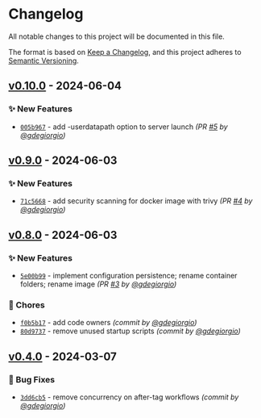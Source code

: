 # Changelog
All notable changes to this project will be documented in this file.

The format is based on [Keep a Changelog](https://keepachangelog.com/en/1.0.0/),
and this project adheres to [Semantic Versioning](https://semver.org/spec/v2.0.0.html).

## [v0.10.0] - 2024-06-04
### :sparkles: New Features
- [`005b967`](https://github.com/gdegiorgio/sons-of-the-docker/commit/005b967a22238dcb8426f1c1b64e5a549061f676) - add -userdatapath option to server launch *(PR [#5](https://github.com/gdegiorgio/sons-of-the-docker/pull/5) by [@gdegiorgio](https://github.com/gdegiorgio))*


## [v0.9.0] - 2024-06-03
### :sparkles: New Features
- [`71c5668`](https://github.com/gdegiorgio/sons-of-the-docker/commit/71c56684683c0b165102e28c038cebce0c3d1a54) - add security scanning for docker image with trivy *(PR [#4](https://github.com/gdegiorgio/sons-of-the-docker/pull/4) by [@gdegiorgio](https://github.com/gdegiorgio))*


## [v0.8.0] - 2024-06-03
### :sparkles: New Features
- [`5e00b99`](https://github.com/gdegiorgio/sons-of-the-docker/commit/5e00b99928eace994990ffdfd1ed0be7e648e3df) - implement configuration persistence; rename container folders; rename image *(PR [#3](https://github.com/gdegiorgio/sons-of-the-docker/pull/3) by [@gdegiorgio](https://github.com/gdegiorgio))*

### :wrench: Chores
- [`f0b5b17`](https://github.com/gdegiorgio/sons-of-the-docker/commit/f0b5b17a704f0ded14a408bbb7eac99d5a1ca154) - add code owners *(commit by [@gdegiorgio](https://github.com/gdegiorgio))*
- [`80d9737`](https://github.com/gdegiorgio/sons-of-the-docker/commit/80d9737b3fe6f1cdaa922aaf9de6de1448949060) - remove unused startup scripts *(commit by [@gdegiorgio](https://github.com/gdegiorgio))*


## [v0.4.0] - 2024-03-07
### :bug: Bug Fixes
- [`3dd6cb5`](https://github.com/gdegiorgio/sons-of-the-docker/commit/3dd6cb5c74c55ab5b127116a7b0bf888646a7196) - remove concurrency on after-tag workflows *(commit by [@gdegiorgio](https://github.com/gdegiorgio))*


[v0.4.0]: https://github.com/gdegiorgio/sons-of-the-docker/compare/v0.3.0...v0.4.0
[v0.8.0]: https://github.com/gdegiorgio/sons-of-the-docker/compare/v0.7.0...v0.8.0
[v0.9.0]: https://github.com/gdegiorgio/sons-of-the-docker/compare/v0.8.0...v0.9.0
[v0.10.0]: https://github.com/gdegiorgio/sons-of-the-docker/compare/v0.9.0...v0.10.0
